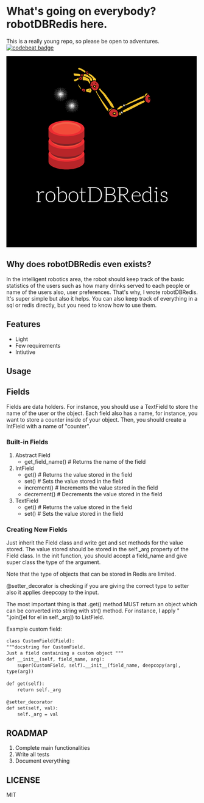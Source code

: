 
# What's going on everybody? robotDBRedis here.

This is a really young repo, so please be open to adventures.
[![codebeat badge](https://codebeat.co/badges/1e4f4aab-918c-473a-837e-937a04926a2a)](https://codebeat.co/projects/github-com-cagbal-robotdbredis-master)

![alt text](https://github.com/cagbal/robotDBRedis/blob/master/imgs/logo.png "robotDBRedis logo" )

## Why does robotDBRedis even exists?
In the intelligent robotics area, the robot should keep track of the basic statistics of the users such as how many drinks served to each people or name of the users also, user preferences. That's why, I wrote robotDBRedis. It's super simple but also it helps. You can also keep track of everything in a sql or redis directly, but you need to know how to use them.  

## Features
- Light
- Few requirements
- Intiutive

## Usage


## Fields
Fields are data holders. For instance, you should use a TextField to store the
name of the user or the object. Each field also has a name, for instance, you
want to store a counter inside of your object. Then, you should create a IntField
with a name of "counter".  

### Built-in Fields
1. Abstract Field
   - get_field_name() # Returns the name of the field
2. IntField
   - get() # Returns the value stored in the field
   - set() # Sets the value stored in the field
   - increment() # Increments the value stored in the field
   - decrement() # Decrements the value stored in the field
3. TextField
   - get() # Returns the value stored in the field
   - set() # Sets the value stored in the field

### Creating New Fields
Just inherit the Field class and write get and set methods for the value stored. The value stored should be stored in the self._arg property of the Field class. In the init function, you should accept a field_name and give super class the type of the argument.

Note that the type of objects that can be stored in Redis are limited.

@setter_decorator is checking if you are giving the correct type to setter also it applies deepcopy to the input.

The most important thing is that .get() method MUST return an object which can be converted into string with str() method. For instance, I apply " ".join([el for el in self._arg]) to ListField.

Example custom field:

    class CustomField(Field):
    """docstring for CustomField.
    Just a field containing a custom object """
    def __init__(self, field_name, arg):
        super(CustomField, self).__init__(field_name, deepcopy(arg), type(arg))

    def get(self):
        return self._arg

    @setter_decorator
    def set(self, val):
        self._arg = val

## ROADMAP
1. Complete main functionalities
2. Write all tests
3. Document everything

## LICENSE
MIT
